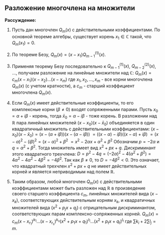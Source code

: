 ## Разложение многочлена на множители

**Рассуждение:**
1.  Пусть дан многочлен $Q_m(x)$ с действительными коэффициентами. По основной теореме алгебры, существует корень $x_1 \in \mathbb{C}$ такой, что $Q_m(x_1) = 0$.
2.  По теореме Безу, $Q_m(x) = (x-x_1) Q_{m-1}^{(1)}(x)$.
3.  Применяя теорему Безу последовательно к $Q_{m-1}^{(1)}(x)$, $Q_{m-2}^{(2)}(x)$, ..., получаем разложение на линейные множители над $\mathbb{C}$:
    $Q_m(x) = c_m (x-x_1)(x-x_2)...(x-x_m)$
    где $x_1, x_2, ..., x_m$ - все корни многочлена $Q_m(x)$ (с учетом кратности), а $c_m$ - старший коэффициент многочлена $Q_m(x)$.

4.  Если $Q_m(x)$ имеет действительные коэффициенты, то его комплексные корни $(\beta \neq 0)$ входят сопряженными парами. Пусть $x_0 = \alpha + i\beta$ - корень, тогда $\bar{x}_0 = \alpha - i\beta$ - тоже корень. В разложении над $\mathbb{R}$ пара линейных множителей $(x-x_0)(x-\bar{x}_0)$ объединяется в один квадратичный множитель с действительными коэффициентами:
    $(x-x_0)(x-\bar{x}_0) = (x - (\alpha + i\beta))(x - (\alpha - i\beta))$
    $= ((x-\alpha) - i\beta)((x-\alpha) + i\beta)$
    $= (x-\alpha)^2 - (i\beta)^2 = (x-\alpha)^2 + \beta^2$
    $= x^2 - 2\alpha x + \alpha^2 + \beta^2$
    Обозначим $p = -2\alpha$ и $q = \alpha^2 + \beta^2$. Тогда множитель имеет вид $x^2 + px + q$.
    Дискриминант этого квадратного трехчлена: $D = p^2 - 4q = (-2\alpha)^2 - 4(\alpha^2 + \beta^2) = 4\alpha^2 - 4\alpha^2 - 4\beta^2 = -4\beta^2$.
    Так как $\beta \neq 0$, то $D = -4\beta^2 < 0$. Это означает, что квадратный трехчлен $x^2+px+q$ не имеет действительных корней и является неприводимым над полем $\mathbb{R}$.

5.  Таким образом, любой многочлен $Q_m(x)$ с действительными коэффициентами может быть разложен над $\mathbb{R}$ в произведение своего старшего коэффициента $c_m$, линейных множителей вида $(x-x_k)$, соответствующих действительным корням $x_k$, и квадратичных множителей вида $(x^2+p_j x+q_j)$ с отрицательным дискриминантом, соответствующих парам комплексно-сопряженных корней.
    $Q_m(x) = c_m (x-x_{r_1})^{k_1} \dots (x-x_{r_s})^{k_s} (x^2+p_1 x+q_1)^{l_1} \dots (x^2+p_t x+q_t)^{l_t}$
    где $\sum k_i + 2 \sum l_j = m$.